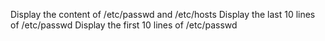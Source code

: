Display the content of /etc/passwd and /etc/hosts
Display the last 10 lines of /etc/passwd
Display the first 10 lines of /etc/passwd
